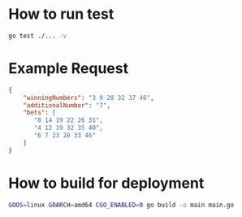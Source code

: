 # How to run test

```bash
go test ./... -v
```

# Example Request

```json
{
    "winningNumbers": "3 9 28 32 37 46",
    "additionalNumber": "7",
    "bets": [
       "8 14 19 22 26 31",
       "4 12 19 32 35 40",
       "6 7 23 28 33 46"
    ]
}
```
# How to build for deployment

```bash
GOOS=linux GOARCH=amd64 CGO_ENABLED=0 go build -o main main.go
```
